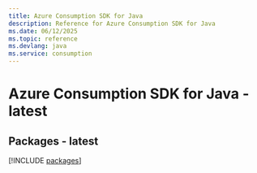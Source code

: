 ```yaml
---
title: Azure Consumption SDK for Java
description: Reference for Azure Consumption SDK for Java
ms.date: 06/12/2025
ms.topic: reference
ms.devlang: java
ms.service: consumption
---
```

# Azure Consumption SDK for Java - latest
## Packages - latest
[!INCLUDE [packages](consumption-index.md)]